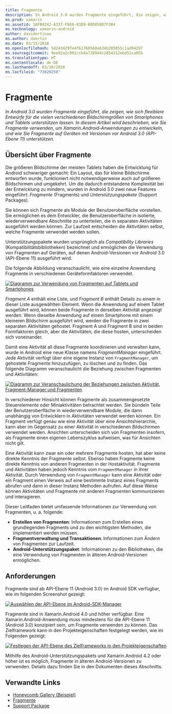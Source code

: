 ```yaml
---
title: Fragmente
description: In Android 3.0 wurden Fragmente eingeführt, die zeigen, wie sich flexiblere Entwürfe für die vielen verschiedenen Bildschirmgrößen von Smartphones und Tablets unterstützen lassen. In diesem Artikel wird beschrieben, wie Sie Fragmente verwenden, um Xamarin.Android-Anwendungen zu entwickeln, und wie Sie Fragmente auf Geräten mit Versionen vor Android 3.0 (API-Ebene 11) unterstützen.
ms.prod: xamarin
ms.assetid: 1AFB4242-A337-F8E0-83D9-B8D850D7F384
ms.technology: xamarin-android
author: davidortinau
ms.author: daortin
ms.date: 03/15/2018
ms.openlocfilehash: 5d243429fe4f61768568a634b205055c1ad94297
ms.sourcegitcommit: 9ee02a2c091ccb4a728944c1854312ebd51ca05b
ms.translationtype: HT
ms.contentlocale: de-DE
ms.lasthandoff: 03/10/2020
ms.locfileid: "73020250"
---
```

# <a name="fragments"></a>Fragmente

_In Android 3.0 wurden Fragmente eingeführt, die zeigen, wie sich flexiblere Entwürfe für die vielen verschiedenen Bildschirmgrößen von Smartphones und Tablets unterstützen lassen. In diesem Artikel wird beschrieben, wie Sie Fragmente verwenden, um Xamarin.Android-Anwendungen zu entwickeln, und wie Sie Fragmente auf Geräten mit Versionen vor Android 3.0 (API-Ebene 11) unterstützen._

## <a name="fragments-overview"></a>Übersicht über Fragmente

Die größeren Bildschirme der meisten Tablets haben die Entwicklung für Android schwieriger gemacht: Ein Layout, das für kleine Bildschirme entworfen wurde, funktioniert nicht notwendigerweise auch auf größeren Bildschirmen und umgekehrt. Um die dadurch entstandene Komplexität bei der Entwicklung zu mindern, wurden in Android 3.0 zwei neue Features eingeführt: *Fragmente* (Fragments) und *Unterstützungspakete* (Support Packages).

Sie können sich Fragmente als Module der Benutzeroberfläche vorstellen. Sie ermöglichen es dem Entwickler, die Benutzeroberfläche in isolierte, wiederverwendbare Abschnitte zu unterteilen, die in separaten Aktivitäten ausgeführt werden können. Zur Laufzeit entscheiden die Aktivitäten selbst, welche Fragmente verwendet werden sollen.

Unterstützungspakete wurden ursprünglich als *Compatibility Libraries* (Kompatibilitätsbibliotheken) bezeichnet und ermöglichen die Verwendung von Fragmenten auf Geräten, auf denen Android-Versionen vor Android 3.0 (API-Ebene 11) ausgeführt wird.

Die folgende Abbildung veranschaulicht, wie eine einzelne Anwendung Fragmente in verschiedenen Geräteformfaktoren verwendet.

[![Diagramm zur Verwendung von Fragmenten auf Tablets und Smartphones](images/00.png)](images/00.png#lightbox)

*Fragment A* enthält eine Liste, und *Fragment B* enthält Details zu einem in dieser Liste ausgewählten Element. Wenn die Anwendung auf einem Tablet ausgeführt wird, können beide Fragmente in derselben Aktivität angezeigt werden. Wenn dieselbe Anwendung auf einem Smartphone mit einem kleineren Bildschirm ausgeführt wird, werden die Fragmente in zwei separaten Aktivitäten gehostet. Fragment A und Fragment B sind in beiden Formfaktoren gleich, aber die Aktivitäten, die diese hosten, unterscheiden sich voneinander.

Damit eine Aktivität all diese Fragmente koordinieren und verwalten kann, wurde in Android eine neue Klasse namens *FragmentManager* eingeführt. Jede Aktivität verfügt über eine eigene Instanz von `FragmentManager`, um gehostete Fragmente hinzuzufügen, zu löschen und zu finden. Das folgende Diagramm veranschaulicht die Beziehung zwischen Fragmenten und Aktivitäten:

[![Diagramm zur Veranschaulichung der Beziehungen zwischen Aktivität, Fragment-Manager und Fragmenten](images/01.png)](images/01.png#lightbox)

In verschiedener Hinsicht können Fragmente als zusammengesetzte Steuerelemente oder Miniaktivitäten betrachtet werden. Sie bündeln Teile der Benutzeroberfläche in wiederverwendbare Module, die dann unabhängig von Entwicklern in Aktivitäten verwendet werden können. Ein Fragment verfügt genau wie eine Aktivität über eine Ansichtshierarchie, kann aber im Gegensatz zu einer Aktivität in verschiedenen Bildschirmen verwendet werden. Ansichten unterscheiden sich von Fragmenten insofern, als Fragmente einen eigenen Lebenszyklus aufweisen, was für Ansichten nicht gilt.

Eine Aktivität kann zwar ein oder mehrere Fragmente hosten, hat aber keine direkte Kenntnis der Fragmente selbst. Ebenso haben Fragmente keine direkte Kenntnis von anderen Fragmenten in der Hostaktivität. Fragmente und Aktivitäten haben jedoch Kenntnis vom `FragmentManager` in ihrer Aktivität. Durch Verwendung von `FragmentManager` kann eine Aktivität oder ein Fragment einen Verweis auf eine bestimmte Instanz eines Fragments abrufen und dann in dieser Instanz Methoden aufrufen. Auf diese Weise können Aktivitäten und Fragmente mit anderen Fragmenten kommunizieren und interagieren.

Dieser Leitfaden bietet umfassende Informationen zur Verwendung von Fragmenten, u. a. folgende:

- **Erstellen von Fragmenten**: Informationen zum Erstellen eines grundlegenden Fragments und zu den wichtigsten Methoden, die implementiert werden müssen.
- **Fragmentverwaltung und Transaktionen**: Informationen zum Ändern von Fragmenten zur Laufzeit.
- **Android-Unterstützungspaket**: Informationen zu den Bibliotheken, die eine Verwendung von Fragmenten in älteren Android-Versionen ermöglichen.

## <a name="requirements"></a>Anforderungen

Fragmente sind ab API-Ebene 11 (Android 3.0) im Android SDK verfügbar, wie im folgenden Screenshot gezeigt:

[![Auswählen der API-Ebene im Android-SDK-Manager](images/02.png)](images/02.png#lightbox)

Fragmente sind in Xamarin.Android 4.0 und höher verfügbar. Eine Xamarin.Android-Anwendung muss mindestens für die API-Ebene 11 (Android 3.0) konzipiert sein, um Fragmente verwenden zu können. Das Zielframework kann in den Projekteigenschaften festgelegt werden, wie im Folgenden gezeigt:

[![Festlegen der API-Ebene des Zielframeworks in den Projekteigenschaften](images/03-sml.png)](images/03.png#lightbox)

Mithilfe des Android-Unterstützungspakets und Xamarin.Android 4.2 oder höher ist es möglich, Fragmente in älteren Android-Versionen zu verwenden. Details dazu finden Sie in den Dokumenten dieses Abschnitts.

## <a name="related-links"></a>Verwandte Links

- [Honeycomb Gallery (Beispiel)](https://docs.microsoft.com/samples/xamarin/monodroid-samples/honeycombgallery)
- [Fragmente](https://developer.android.com/guide/topics/fundamentals/fragments.html)
- [Support Package](https://developer.android.com/sdk/compatibility-library.html)
